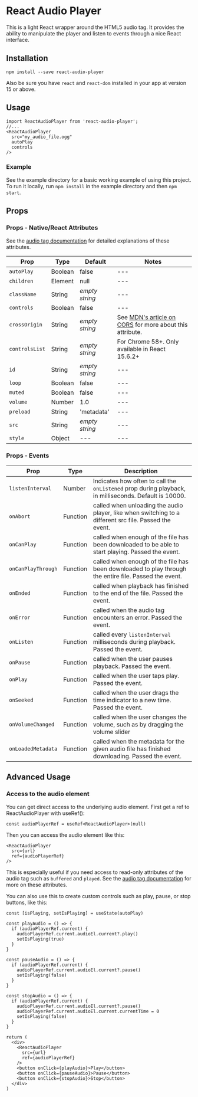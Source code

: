 # React Audio Player
This is a light React wrapper around the HTML5 audio tag.  It provides the ability to manipulate the player and listen to events through a nice React interface.

## Installation

    npm install --save react-audio-player

Also be sure you have `react` and `react-dom` installed in your app at version 15 or above.

## Usage

    import ReactAudioPlayer from 'react-audio-player';
    //...
    <ReactAudioPlayer
      src="my_audio_file.ogg"
      autoPlay
      controls
    />

### Example

See the example directory for a basic working example of using this project.  To run it locally, run `npm install` in the example directory and then `npm start`.

## Props

### Props - Native/React Attributes
See the [audio tag documentation](https://developer.mozilla.org/en-US/docs/Web/HTML/Element/audio) for detailed explanations of these attributes.

Prop | Type | Default | Notes
--- | --- | --- | ---
`autoPlay` | Boolean | false | ---
`children` | Element | null | ---
`className` | String | *empty string* | ---
`controls` | Boolean | false | ---
`crossOrigin` | String | *empty string* | See [MDN's article on CORS](https://developer.mozilla.org/en-US/docs/Web/HTML/CORS_settings_attributes) for more about this attribute.
`controlsList` | String | *empty string* | For Chrome 58+. Only available in React 15.6.2+
`id` | String | *empty string* | ---
`loop` | Boolean | false | ---
`muted` | Boolean | false | ---
`volume` | Number | 1.0 | ---
`preload` | String | 'metadata' | ---
`src` | String | *empty string* | ---
`style` | Object | --- | ---

### Props - Events

Prop | Type | Description
--- | --- | --- 
`listenInterval` | Number | Indicates how often to call the `onListened` prop during playback, in milliseconds. Default is 10000.
`onAbort` | Function | called when unloading the audio player, like when switching to a different src file. Passed the event.
`onCanPlay` | Function | called when enough of the file has been downloaded to be able to start playing.  Passed the event.
`onCanPlayThrough` | Function | called when enough of the file has been downloaded to play through the entire file.  Passed the event.
`onEnded` | Function | called when playback has finished to the end of the file. Passed the event.
`onError` | Function | called when the audio tag encounters an error. Passed the event.
`onListen` | Function | called every `listenInterval` milliseconds during playback.  Passed the event.
`onPause` | Function | called when the user pauses playback. Passed the event.
`onPlay` | Function | called when the user taps play.  Passed the event.
`onSeeked` | Function | called when the user drags the time indicator to a new time. Passed the event.
`onVolumeChanged` | Function | called when the user changes the volume, such as by dragging the volume slider | 
`onLoadedMetadata` | Function | called when the metadata for the given audio file has finished downloading.  Passed the event.

## Advanced Usage

### Access to the audio element
You can get direct access to the underlying audio element. First get a ref to ReactAudioPlayer with useRef():

    const audioPlayerRef = useRef<ReactAudioPlayer>(null)

Then you can access the audio element like this:

    <ReactAudioPlayer
      src={url}
      ref={audioPlayerRef}
    />

This is especially useful if you need access to read-only attributes of the audio tag such as `buffered` and `played`. See the [audio tag documentation](https://developer.mozilla.org/en-US/docs/Web/HTML/Element/audio) for more on these attributes.

You can also use this to create custom controls such as play, pause, or stop buttons, like this:

    const [isPlaying, setIsPlaying] = useState(autoPlay)

    const playAudio = () => {
      if (audioPlayerRef.current) {
        audioPlayerRef.current.audioEl.current?.play()
        setIsPlaying(true)
      }
    }

    const pauseAudio = () => {
      if (audioPlayerRef.current) {
        audioPlayerRef.current.audioEl.current?.pause()
        setIsPlaying(false)
      }
    }
    
    const stopAudio = () => {
      if (audioPlayerRef.current) {
        audioPlayerRef.current.audioEl.current?.pause()
        audioPlayerRef.current.audioEl.current.currentTime = 0
        setIsPlaying(false)
      }
    }

    return (
      <div>
        <ReactAudioPlayer
          src={url}
          ref={audioPlayerRef}
        />
        <button onClick={playAudio}>Play</button>
        <button onClick={pauseAudio}>Pause</button>
        <button onClick={stopAudio}>Stop</button>
      </div>
    )
